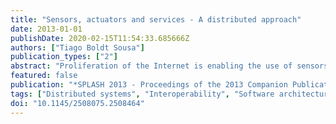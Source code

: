 ```yaml
---
title: "Sensors, actuators and services - A distributed approach"
date: 2013-01-01
publishDate: 2020-02-15T11:54:33.685666Z
authors: ["Tiago Boldt Sousa"]
publication_types: ["2"]
abstract: "Proliferation of the Internet is enabling the use of sensors and actuators to capture data and control devices remotely in a multitude of domains. Still, there is a general lack of best practices while designing such large scale real-time systems. This paper describes a generic architecture used on the implementation of a framework for deploying such systems in the cloud, enabling run-time evolution of the system with new sensors, actuators or services possibly developed by third-parties being integrated dynamically. Such architecture orchestrates the flow of information in the ecosystem and scales transparently to external components when needed, requiring no change in them. Adoption in the Portuguese nation-wide AAL project AAL4ALL is then described. Copyright © 2013 by the Association for Computing Machinery, Inc. (ACM)."
featured: false
publication: "*SPLASH 2013 - Proceedings of the 2013 Companion Publication for Conference on Systems, Programming, and Applications: Software for Humanity*"
tags: ["Distributed systems", "Interoperability", "Software architectures", "Software engineering"]
doi: "10.1145/2508075.2508464"
---
```


